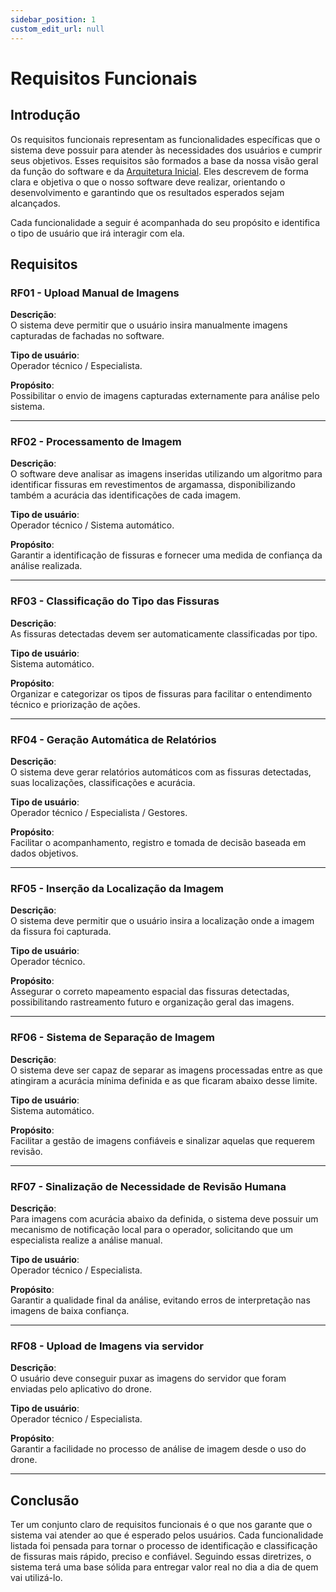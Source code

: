 ```yaml
---
sidebar_position: 1
custom_edit_url: null
---
```


# Requisitos Funcionais

## Introdução
Os requisitos funcionais representam as funcionalidades específicas que o sistema deve possuir para atender às necessidades dos usuários e cumprir seus objetivos. Esses requisitos são formados a base da nossa visão geral da função do software e da [Arquitetura Inicial](./Arquitetura_Inicial.md). Eles descrevem de forma clara e objetiva o que o nosso software deve realizar, orientando o desenvolvimento e garantindo que os resultados esperados sejam alcançados.

Cada funcionalidade a seguir é acompanhada do seu propósito e identifica o tipo de usuário que irá interagir com ela.

## Requisitos

### RF01 - Upload Manual de Imagens
**Descrição**:  
O sistema deve permitir que o usuário insira manualmente imagens capturadas de fachadas no software.

**Tipo de usuário**:  
Operador técnico / Especialista.

**Propósito**:  
Possibilitar o envio de imagens capturadas externamente para análise pelo sistema.

---

### RF02 - Processamento de Imagem
**Descrição**:  
O software deve analisar as imagens inseridas utilizando um algoritmo para identificar fissuras em revestimentos de argamassa, disponibilizando também a acurácia das identificações de cada imagem.

**Tipo de usuário**:  
Operador técnico / Sistema automático.

**Propósito**:  
Garantir a identificação de fissuras e fornecer uma medida de confiança da análise realizada.

---

### RF03 - Classificação do Tipo das Fissuras
**Descrição**:  
As fissuras detectadas devem ser automaticamente classificadas por tipo.

**Tipo de usuário**:  
Sistema automático.

**Propósito**:  
Organizar e categorizar os tipos de fissuras para facilitar o entendimento técnico e priorização de ações.

---

### RF04 - Geração Automática de Relatórios
**Descrição**:  
O sistema deve gerar relatórios automáticos com as fissuras detectadas, suas localizações, classificações e acurácia.

**Tipo de usuário**:  
Operador técnico / Especialista / Gestores.

**Propósito**:  
Facilitar o acompanhamento, registro e tomada de decisão baseada em dados objetivos.

---

### RF05 - Inserção da Localização da Imagem
**Descrição**:  
O sistema deve permitir que o usuário insira a localização onde a imagem da fissura foi capturada.

**Tipo de usuário**:  
Operador técnico.

**Propósito**:  
Assegurar o correto mapeamento espacial das fissuras detectadas, possibilitando rastreamento futuro e organização geral das imagens.

---

### RF06 - Sistema de Separação de Imagem
**Descrição**:  
O sistema deve ser capaz de separar as imagens processadas entre as que atingiram a acurácia mínima definida e as que ficaram abaixo desse limite.

**Tipo de usuário**:  
Sistema automático.

**Propósito**:  
Facilitar a gestão de imagens confiáveis e sinalizar aquelas que requerem revisão.

---

### RF07 - Sinalização de Necessidade de Revisão Humana
**Descrição**:  
Para imagens com acurácia abaixo da definida, o sistema deve possuir um mecanismo de notificação local para o operador, solicitando que um especialista realize a análise manual.

**Tipo de usuário**:  
Operador técnico / Especialista.

**Propósito**:  
Garantir a qualidade final da análise, evitando erros de interpretação nas imagens de baixa confiança.

---

### RF08 - Upload de Imagens via servidor
**Descrição**:  
O usuário deve conseguir puxar as imagens do servidor que foram enviadas pelo aplicativo do drone.

**Tipo de usuário**:  
Operador técnico / Especialista.

**Propósito**:  
Garantir a facilidade no processo de análise de imagem desde o uso do drone.

---

## Conclusão
Ter um conjunto claro de requisitos funcionais é o que nos garante que o sistema vai atender ao que é esperado pelos usuários. Cada funcionalidade listada foi pensada para tornar o processo de identificação e classificação de fissuras mais rápido, preciso e confiável. Seguindo essas diretrizes, o sistema terá uma base sólida para entregar valor real no dia a dia de quem vai utilizá-lo.
